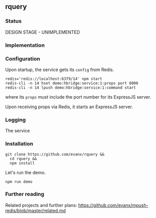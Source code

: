 
## rquery



### Status

DESIGN STAGE - UNIMPLEMENTED


### Implementation


### Configuration

Upon startup, the service gets its `config` from Redis.

```shell
redis='redis://localhost:6379/14' npm start
redis-cli -n 14 hset demo:hbridge:service:1:props port 8000
redis-cli -n 14 lpush demo:hbridge:service:1:command start
```
where its `props` must include the port number for its ExpressJS server.

Upon receiving props via Redis, it starts an ExpressJS server.

### Logging

The service




### Installation

```shell
git clone https://github.com/evanx/rquery &&
  cd rquery &&
  npm install
```

Let's run the demo.
```shell
npm run demo
```

### Further reading

Related projects and further plans: https://github.com/evanx/mpush-redis/blob/master/related.md
